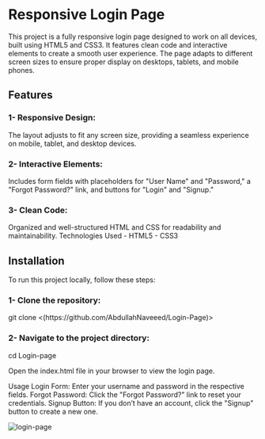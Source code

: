 <h1>Responsive Login Page</h1>

This project is a fully responsive login page designed to work on all devices, built using HTML5 and CSS3. It features clean code and interactive elements to create a smooth user experience. The page adapts to different screen sizes to ensure proper display on desktops, tablets, and mobile phones.

<h2>Features</h2>

<h3>1- Responsive Design:</h3> The layout adjusts to fit any screen size, providing a seamless experience on mobile, tablet, and desktop devices.
<h3>2- Interactive Elements:</h3> Includes form fields with placeholders for "User Name" and "Password," a "Forgot Password?" link, and buttons for "Login" and "Signup."
<h3>3- Clean Code:</h3> Organized and well-structured HTML and CSS for readability and maintainability.
Technologies Used
- HTML5
- CSS3

<h2>Installation</h2>
To run this project locally, follow these steps:

 <h3>1- Clone the repository:</h3>
git clone <(https://github.com/AbdullahNaveeed/Login-Page)>

<h3>2- Navigate to the project directory:</h3>
cd Login-page

Open the index.html file in your browser to view the login page.

Usage
Login Form: Enter your username and password in the respective fields.
Forgot Password: Click the "Forgot Password?" link to reset your credentials.
Signup Button: If you don’t have an account, click the "Signup" button to create a new one.

![login-page](https://github.com/user-attachments/assets/ec75d7d2-4a77-496c-a0b7-9139feca7940)



